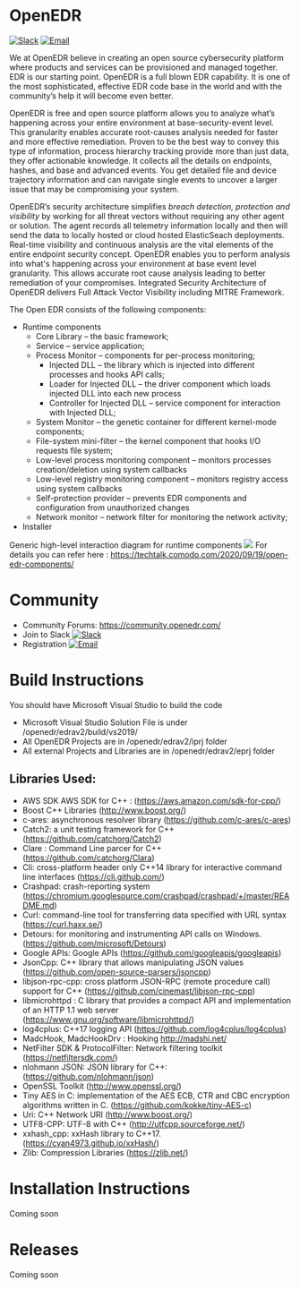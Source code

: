 # OpenEDR 
[![Slack](https://img.shields.io/badge/slack-join-blue.svg)](https://openedr.com/register/) [![Email](https://img.shields.io/badge/email-join-blue.svg)](mailto:register@openedr.com)

We at OpenEDR believe in creating an open source cybersecurity platform where products and services can be provisioned and managed together. EDR is our starting point.
OpenEDR is a full blown EDR capability. It is one of the most sophisticated, effective EDR code base in the world and with the community’s help it will become even better.

OpenEDR is free and open source platform  allows you to analyze what’s happening across your entire environment at base-security-event level. This granularity enables accurate root-causes analysis needed for faster and more effective remediation. Proven to be the best way to convey this type of information, process hierarchy tracking provide more than just data, they offer actionable knowledge. It collects all the details on endpoints, hashes, and base and advanced events. You get detailed file and device trajectory information and can navigate single events to uncover a larger issue that may be compromising your system.

OpenEDR’s security architecture simplifies *breach detection, protection and visibility* by working for all threat vectors without requiring any other agent or solution. The agent records all telemetry information locally and then will send the data to locally hosted or cloud hosted ElasticSeach deployments. Real-time visibility and continuous analysis are the vital elements of the entire endpoint security concept. OpenEDR enables you to perform analysis into what's happening across your environment at base event level granularity. This allows accurate root cause analysis leading to better remediation of your compromises. Integrated Security Architecture of OpenEDR delivers Full Attack Vector Visibility including MITRE Framework. 

The Open EDR consists of the following components:

* Runtime components
  * Core Library – the basic framework; 
  * Service – service application;
  * Process Monitor – components for per-process monitoring; 
    * Injected DLL – the library which is injected into different processes and hooks API calls;
    * Loader for Injected DLL – the driver component which loads injected DLL into each new process
    * Controller for Injected DLL – service component for interaction with Injected DLL;
  * System Monitor – the genetic container for different kernel-mode components;
  * File-system mini-filter – the kernel component that hooks I/O requests file system;
  * Low-level process monitoring component – monitors processes creation/deletion using system callbacks
  * Low-level registry monitoring component – monitors registry access using system callbacks
  * Self-protection provider – prevents EDR components and configuration from unauthorized changes
  * Network monitor – network filter for monitoring the network activity;
* Installer

Generic high-level interaction diagram for runtime components
![](https://techtalk.comodo.com/wp-content/uploads/2020/09/image.png)
For details you can refer here : https://techtalk.comodo.com/2020/09/19/open-edr-components/

# Community
* Community Forums: https://community.openedr.com/
* Join to Slack [![Slack](https://img.shields.io/badge/slack-join-blue.svg)](https://openedr.com/register/)
* Registration [![Email](https://img.shields.io/badge/email-join-blue.svg)](mailto:register@openedr.com)

# Build Instructions
You should have Microsoft Visual Studio to build the code
* Microsoft Visual Studio Solution File is under /openedr/edrav2/build/vs2019/
* All OpenEDR Projects are in /openedr/edrav2/iprj folder
* All external Projects and Libraries are in /openedr/edrav2/eprj folder

## Libraries Used:
* AWS SDK AWS SDK for C++ : (https://aws.amazon.com/sdk-for-cpp/)
* Boost C++ Libraries (http://www.boost.org/)
* c-ares: asynchronous resolver library (https://github.com/c-ares/c-ares)
* Catch2: a unit testing framework for C++ (https://github.com/catchorg/Catch2)
* Clare : Command Line parcer for C++ (https://github.com/catchorg/Clara)
* Cli: cross-platform header only C++14 library for interactive command line interfaces (https://cli.github.com/) 
* Crashpad: crash-reporting system (https://chromium.googlesource.com/crashpad/crashpad/+/master/README.md)
* Curl: command-line tool for transferring data specified with URL syntax (https://curl.haxx.se/)
* Detours: for monitoring and instrumenting API calls on Windows. (https://github.com/microsoft/Detours)
* Google APIs: Google APIs (https://github.com/googleapis/googleapis)
* JsonCpp: C++ library that allows manipulating JSON values (https://github.com/open-source-parsers/jsoncpp)
* libjson-rpc-cpp: cross platform JSON-RPC (remote procedure call) support for C++  (https://github.com/cinemast/libjson-rpc-cpp)
* libmicrohttpd : C library that provides a compact API and implementation of an HTTP 1.1 web server (https://www.gnu.org/software/libmicrohttpd/)
* log4cplus: C++17 logging API (https://github.com/log4cplus/log4cplus)
* MadcHook, MadcHookDrv : Hooking http://madshi.net/
* NetFilter SDK & ProtocolFilter: Network filtering toolkit (https://netfiltersdk.com/)
* nlohmann JSON: JSON library for C++: (https://github.com/nlohmann/json)
* OpenSSL Toolkit (http://www.openssl.org/)
* Tiny AES in C: implementation of the AES ECB, CTR and CBC encryption algorithms written in C. (https://github.com/kokke/tiny-AES-c)
* Uri: C++ Network URI (http://www.boost.org/)
* UTF8-CPP: UTF-8 with C++ (http://utfcpp.sourceforge.net/)
* xxhash_cpp: xxHash library to C++17. (https://cyan4973.github.io/xxHash/)
* Zlib: Compression Libraries (https://zlib.net/)

# Installation Instructions
Coming soon

# Releases
Coming soon
